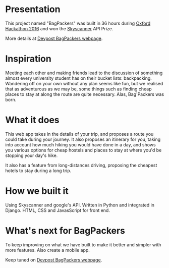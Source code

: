 # Presentation
This project named "BagPackers" was built in 36 hours during [Oxford Hackathon 2016](http://www.oxfordhack.com) and won the [Skyscanner](https://skyscanner.com) API Prize.

More details at [Devpost BagPackers webpage](https://devpost.com/software/bagpackers).

# Inspiration
Meeting each other and making friends lead to the discussion of something almost every university student has on their bucket lists: backpacking. Wandering off on your own without any plan seems like fun, but we realised that as adventurous as we may be, some things such as finding cheap places to stay at along the route are quite necessary. Alas, Bag'Packers was born.

# What it does
This web app takes in the details of your trip, and proposes a route you could take during your journey. It also proposes an itinerary for you, taking into account how much hiking you would have done in a day, and shows you various options for cheap hostels and places to stay at where you'd be stopping your day's hike.

It also has a feature from long-distances driving, proposing the cheapest hotels to stay during a long trip.

# How we built it
Using Skyscanner and google's API. Written in Python and integrated in Django. HTML, CSS and JavasScript for front end.

# What's next for BagPackers
To keep improving on what we have built to make it better and simpler with more features. Also create a mobile app.

Keep tuned on [Devpost BagPackers webpage](https://devpost.com/software/bagpackers).
